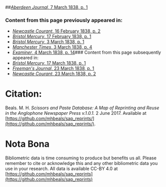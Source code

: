 ##[*Aberdeen Journal*, 7 March 1838, p. 1](https://mhbeals.github.io/sap_html/Aberdeen-Journal/Aberdeen-Journal-7-March-1838-p-1)

### Content from this page previously appeared in:
+ [*Newcastle Courant*, 16 February 1838, p. 2](https://mhbeals.github.io/sap_html/Newcastle-Courant/Newcastle-Courant-16-February-1838-p-2)
+ [*Bristol Mercury*, 17 February 1838, p. 1](https://mhbeals.github.io/sap_html/Bristol-Mercury/Bristol-Mercury-17-February-1838-p-1)
+ [*Bristol Mercury*, 3 March 1838, p. 1](https://mhbeals.github.io/sap_html/Bristol-Mercury/Bristol-Mercury-3-March-1838-p-1)
+ [*Manchester Times*, 3 March 1838, p. 4](https://mhbeals.github.io/sap_html/Manchester-Times/Manchester-Times-3-March-1838-p-4)
+ [*Examiner*, 4 March 1838, p. 14](https://mhbeals.github.io/sap_html/Examiner/Examiner-4-March-1838-p-14)### Content from this page subsequently appeared in:
+ [*Bristol Mercury*, 17 March 1838, p. 1](https://mhbeals.github.io/sap_html/Bristol-Mercury/Bristol-Mercury-17-March-1838-p-1)
+ [*Freeman's Journal*, 23 March 1838, p. 1](https://mhbeals.github.io/sap_html/Freeman's-Journal/Freeman's-Journal-23-March-1838-p-1)
+ [*Newcastle Courant*, 23 March 1838, p. 2](https://mhbeals.github.io/sap_html/Newcastle-Courant/Newcastle-Courant-23-March-1838-p-2)
                    
# Citation: 

Beals. M. H. *Scissors and Paste Database: A Map of Reprinting and Reuse in the Anglophone Newspaper Press v.1.0.1.* 2 June 2017. Available at [https://github.com/mhbeals/sap_reprints/](https://github.com/mhbeals/sap_reprints/). 
                    
# Nota Bona

Bibliometric data is time consuming to produce but benefits us all. Please remember to cite or acknowledge this and any other bibliometric data you use in your research. All data is available CC-BY 4.0 at [https://github.com/mhbeals/sap_reprints](https://github.com/mhbeals/sap_reprints)